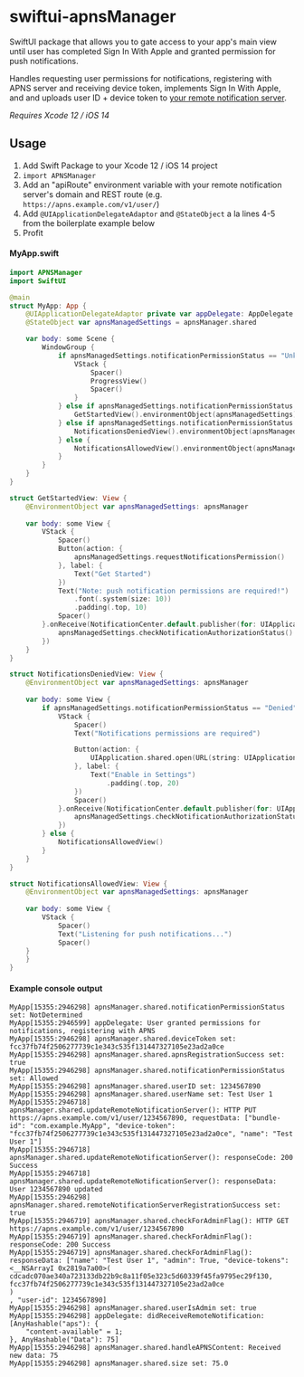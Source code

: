 # swiftui-apnsManager
SwiftUI package that allows you to gate access to your app's main view until user has completed Sign In With Apple and granted permission for push notifications.

Handles requesting user permissions for notifications, registering with APNS server and receiving device token, implements Sign In With Apple, and and uploads user ID + device token to [your remote notification server](https://github.com/magnolialogic/python-apns_server).

*Requires Xcode 12 / iOS 14*

## Usage

1. Add Swift Package to your Xcode 12 / iOS 14 project
2. `import APNSManager`
3. Add an "apiRoute" environment variable with your remote notification server's domain and REST route (e.g. `https://apns.example.com/v1/user/`)
4. Add `@UIApplicationDelegateAdaptor` and `@StateObject` a la lines 4-5 from the boilerplate example below
5. Profit

#### MyApp.swift
```swift
import APNSManager
import SwiftUI

@main
struct MyApp: App {
    @UIApplicationDelegateAdaptor private var appDelegate: AppDelegate
    @StateObject var apnsManagedSettings = apnsManager.shared

    var body: some Scene {
        WindowGroup {
            if apnsManagedSettings.notificationPermissionStatus == "Unknown" {
                VStack {
                    Spacer()
                    ProgressView()
                    Spacer()
                }
            } else if apnsManagedSettings.notificationPermissionStatus == "NotDetermined" {
                GetStartedView().environmentObject(apnsManagedSettings)
            } else if apnsManagedSettings.notificationPermissionStatus == "Denied" {
                NotificationsDeniedView().environmentObject(apnsManagedSettings)
            } else {
                NotificationsAllowedView().environmentObject(apnsManagedSettings)
            }
        }
    }
}

struct GetStartedView: View {
    @EnvironmentObject var apnsManagedSettings: apnsManager
	
    var body: some View {
        VStack {
            Spacer()
            Button(action: {
                apnsManagedSettings.requestNotificationsPermission()
            }, label: {
                Text("Get Started")
            })
            Text("Note: push notification permissions are required!")
                .font(.system(size: 10))
                .padding(.top, 10)
            Spacer()
        }.onReceive(NotificationCenter.default.publisher(for: UIApplication.didBecomeActiveNotification), perform: { _ in
            apnsManagedSettings.checkNotificationAuthorizationStatus()
        })
    }
}

struct NotificationsDeniedView: View {
    @EnvironmentObject var apnsManagedSettings: apnsManager
	
    var body: some View {
        if apnsManagedSettings.notificationPermissionStatus == "Denied" {
            VStack {
                Spacer()
                Text("Notifications permissions are required")

                Button(action: {
                    UIApplication.shared.open(URL(string: UIApplication.openSettingsURLString)!, options: [:], completionHandler: nil)
                }, label: {
                    Text("Enable in Settings")
                        .padding(.top, 20)
                })
                Spacer()
            }.onReceive(NotificationCenter.default.publisher(for: UIApplication.didBecomeActiveNotification), perform: { _ in
                apnsManagedSettings.checkNotificationAuthorizationStatus()
            })
        } else {
            NotificationsAllowedView()
        }
    }
}

struct NotificationsAllowedView: View {
    @EnvironmentObject var apnsManagedSettings: apnsManager
	
    var body: some View {
        VStack {
            Spacer()
            Text("Listening for push notifications...")
            Spacer()
	}
    }
}
```

#### Example console output
```
MyApp[15355:2946298] apnsManager.shared.notificationPermissionStatus set: NotDetermined
MyApp[15355:2946599] appDelegate: User granted permissions for notifications, registering with APNS
MyApp[15355:2946298] apnsManager.shared.deviceToken set: fcc37fb74f2506277739c1e343c535f131447327105e23ad2a0ce
MyApp[15355:2946298] apnsManager.shared.apnsRegistrationSuccess set: true
MyApp[15355:2946298] apnsManager.shared.notificationPermissionStatus set: Allowed
MyApp[15355:2946298] apnsManager.shared.userID set: 1234567890
MyApp[15355:2946298] apnsManager.shared.userName set: Test User 1
MyApp[15355:2946718] apnsManager.shared.updateRemoteNotificationServer(): HTTP PUT https://apns.example.com/v1/user/1234567890, requestData: ["bundle-id": "com.example.MyApp", "device-token": "fcc37fb74f2506277739c1e343c535f131447327105e23ad2a0ce", "name": "Test User 1"]
MyApp[15355:2946718] apnsManager.shared.updateRemoteNotificationServer(): responseCode: 200 Success
MyApp[15355:2946718] apnsManager.shared.updateRemoteNotificationServer(): responseData: User 1234567890 updated
MyApp[15355:2946298] apnsManager.shared.remoteNotificationServerRegistrationSuccess set: true
MyApp[15355:2946719] apnsManager.shared.checkForAdminFlag(): HTTP GET https://apns.example.com/v1/user/1234567890
MyApp[15355:2946719] apnsManager.shared.checkForAdminFlag(): responseCode: 200 Success
MyApp[15355:2946719] apnsManager.shared.checkForAdminFlag(): responseData: ["name": "Test User 1", "admin": True, "device-tokens": <__NSArrayI 0x2819a7a00>(
cdcadc070ae340a723133db22b9c8a11f05e323c5d60339f45fa9795ec29f130,
fcc37fb74f2506277739c1e343c535f131447327105e23ad2a0ce
)
, "user-id": 1234567890]
MyApp[15355:2946298] apnsManager.shared.userIsAdmin set: true
MyApp[15355:2946298] appDelegate: didReceiveRemoteNotification: [AnyHashable("aps"): {
    "content-available" = 1;
}, AnyHashable("Data"): 75]
MyApp[15355:2946298] apnsManager.shared.handleAPNSContent: Received new data: 75
MyApp[15355:2946298] apnsManager.shared.size set: 75.0

```
